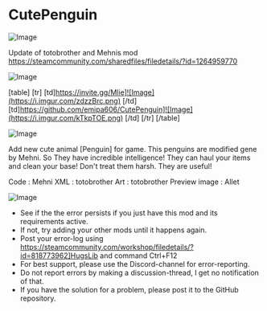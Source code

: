 # CutePenguin

![Image](https://i.imgur.com/WAEzk68.png)

Update of totobrother and Mehnis mod
https://steamcommunity.com/sharedfiles/filedetails/?id=1264959770

![Image](https://i.imgur.com/7Gzt3Rg.png)


[table]
    [tr]
        [td]https://invite.gg/Mlie]![Image](https://i.imgur.com/zdzzBrc.png)
[/td]
        [td]https://github.com/emipa606/CutePenguin]![Image](https://i.imgur.com/kTkpTOE.png)
[/td]
    [/tr]
[/table]
	
![Image](https://i.imgur.com/NOW7jU1.png)

Add new cute animal [Penguin] for game.
This penguins are modified gene by Mehni. So They have incredible intelligence!
They can haul your items and clean your base!
Don&apos;t treat them harsh. They are useful!

Code : Mehni
XML : totobrother
Art : totobrother
Preview image : Allet

![Image](https://i.imgur.com/Rs6T6cr.png)



-  See if the the error persists if you just have this mod and its requirements active.
-  If not, try adding your other mods until it happens again.
-  Post your error-log using https://steamcommunity.com/workshop/filedetails/?id=818773962]HugsLib and command Ctrl+F12
-  For best support, please use the Discord-channel for error-reporting.
-  Do not report errors by making a discussion-thread, I get no notification of that.
-  If you have the solution for a problem, please post it to the GitHub repository.



